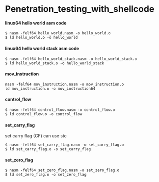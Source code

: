 # Penetration_testing_with_shellcode

#### linux64 hello world asm code
```
$ nasm -felf64 hello_world.nasm -o hello_world.o
$ ld hello_world.o -o hello_world
```


#### linux64 hello world stack asm code
```
$ nasm -felf64 hello_world_stack.nasm -o hello_world_stack.o
$ ld hello_world_stack.o -o hello_world_stack
```

#### mov_instruction
```
nasm -felf64 mov_instruction.nasm -o mov_instruction.o
ld mov_instruction.o -o mov_instruction64
```

#### control_flow
```
$ nasm -felf64 control_flow.nasm -o control_flow.o
$ ld control_flow.o -o control_flow

```

#### set_carry_flag
set carry flag (CF) can use stc 
```
$ nasm -felf64 set_carry_flag.nasm -o set_carry_flag.o
$ ld set_carry_flag.o -o set_carry_flag

```
#### set_zero_flag
```
$ nasm -felf64 set_zero_flag.nasm -o set_zero_flag.o
$ ld set_zero_flag.o -o set_zero_flag
```
